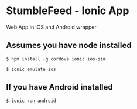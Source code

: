 # StumbleFeed - Ionic App
Web App in iOS and Android wrapper

## Assumes you have node installed
`$ npm install -g cordova ionic ios-sim`

`$ ionic emulate ios`

## If you have Android installed
`$ ionic run android`
